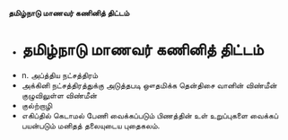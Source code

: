 **தமிழ்நாடு மாணவர் கணினித் திட்டம்**
- # தமிழ்நாடு மாணவர் கணினித் திட்டம்
- n. அப்த்திய நட்சத்திரம்
- அக்கினி நட்சத்திரத்துக்கு அடுத்தபடி ஔதமிக்க தென்திசை வானின் விண்மீன் குழுவிலுள்ள விண்மீன்
- குல்ற்றாழி
- எகிப்தில் கெடாமல் பேணி வைக்கப்படும் பிணத்தின் உள் உறுப்புகளை வைக்கப் பயன்படும் மனிதத் தலையுடைய புதைகலம்.

